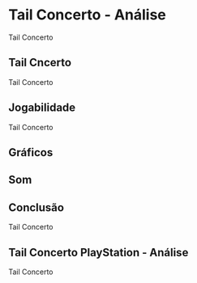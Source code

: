 ---
---

# Tail Concerto - Análise

Tail Concerto

## Tail Cncerto

Tail Concerto

## Jogabilidade

Tail Concerto

## Gráficos


## Som

## Conclusão

Tail Concerto

## Tail Concerto PlayStation - Análise

Tail Concerto
